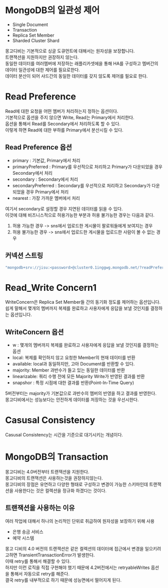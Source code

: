 # MongoDB의 일관성 제어
- Single Document
- Transaction
- Replica Set Member
- Sharded Cluster Shard

몽고디비는 기본적으로 싱글 도큐먼트에 대해서는 원자성을 보장합니다.  
트랜잭션을 지원하지만 권장하지 않는다.  
동일한 데이터를 여러멤버에 저장하는 래플리카셋에을 통해 HA를 구성하고 멤버간의 데이터 일관성에 대한 제어를 필요로한다.  
데이터 분산이 되어 샤드간의 동일한 데이터를 갖지 않도록 제어를 필요로 한다.

# Read Preference
Read에 대한 요청을 어떤 멤버가 처리하는지 정하는 옵션이다.  
기본적으로 옵션을 주지 않으면 Write, Read는 Primary에서 처리한다.  
옵션을 통해서 Read를 Secondary에서 처리하도록 할 수 있다.  
이렇게 하면 Read에 대한 부하를 Primary에서 분산시킬 수 있다.  

## Read Preference 옵션
- primary : 기본값, Primary에서 처리
- primaryPreferred : Primary를 우선적으로 처리하고 Primary가 다운되었을 경우 Secondary에서 처리
- secondary : Secondary에서 처리
- secondaryPreferred : Secondary를 우선적으로 처리하고 Secondary가 다운되었을 경우 Primary에서 처리
- nearest : 가장 가까운 멤버에서 처리

여기서 secondary로 설정할 경우 지연된 데이터를 읽을 수 있다.  
이것에 대해 비즈니스적으로 허용가능한 부분과 허용 불가능한 경우는 다음과 같다.
1. 허용 가능한 경우 -> sns에서 업로드한 게시물이 팔로워들에게 보여지는 경우
2. 허용 불가능한 경우 -> sns에서 업로드한 게시물을 업로드한 사람이 볼 수 없는 경우

## 커넥션 스트링
```java
"mongodb+srv://jisu:<password>@cluster0.1inggwg.mongodb.net/?readPreference=secondary"
```

# Read_Write Concern1
WriteConcern은 Replica Set Member들 간의 동기화 정도를 제어하는 옵션입니다.  
쉽게 말해서 몇개의 멤버까지 복제를 완료하고 사용자에게 응답을 보낼 것인지를 결정하는 옵션입니다.  

## WriteConcern 옵션
- w : 몇개의 멤버까지 복제를 완료하고 사용자에게 응답을 보낼 것인지를 결정하는 옵션
- local: 복제를 확인하지 않고 요청한 Member의 현재 데이터를 반환
- available: local과 동일하지만, 고아 Document를 반환할 수 있다.
- majority: Member 과반수가 들고 있는 동일한 데이터를 반환
- linearizable: 쿼리 수행 전에 모든 Majority Write가 반영된 결과를 반환
- snapshor : 특정 시점에 대한 결과를 반환(Point-In-Time Query)

5버전부터는 majority가 기본값으로 과반수의 멤버의 반영을 하고 결과를 반영한다.  
몽고디비에서는 성능보다는 안전하게 데이터를 저장하는 것을 우선시한다.

# Casusal Consistency
Casusal Consistency는 시간을 기준으로 대기시키는 개념이다.

# MongoDB의 Transaction
몽고디비는 4.0버전부터 트랜잭션을 지원한다.  
몽고디비의 트랜잭션은 사용하는것을 권장하지않는다.  
몽고디비의 장점은 유연하고 다양한 형태로 구성하고 변경이 가능한 스키마인데 트랜잭션을 사용한다는 것은 컬렉션을 정규화 하겠다는 것이다.  

## 트랜잭션을 사용하는 이유
여러 작업에 대해서 하나의 논리적인 단위로 취급하여 원자성을 보장하기 위해 사용  
- 은행 송금 서비스
- 예약 시스템

몽고 디비의 4.0 버전의 트랜잭션은 같은 컬렉션의 데이터에 접근에서 변경을 일으키려고하면 TransientTransactionError가 발생한다.  
이때 retry를 통해서 해결할 수 있다.  
하지만 이런 로직을 직접 구현해야 했기 때문에 4.2버전에서는 retryableWrites 옵션을 통해서 자동으로 retry를 해준다.  
결국 retry를 내부적으로 하기 때문에 성능면에서 떨어지게 된다.
